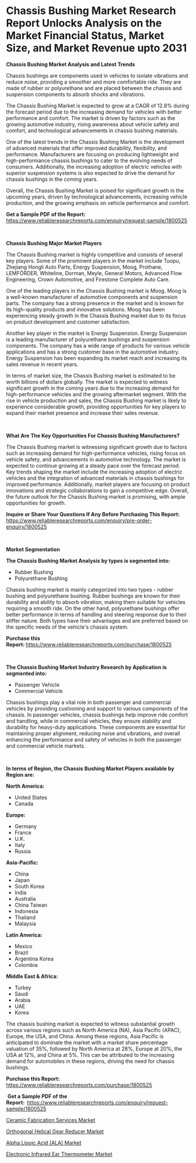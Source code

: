 <p><h1>Chassis Bushing Market Research Report Unlocks Analysis on the Market Financial Status, Market Size, and Market Revenue upto 2031</h1></p><p><strong>Chassis Bushing Market Analysis and Latest Trends</strong></p>
<p><p>Chassis bushings are components used in vehicles to isolate vibrations and reduce noise, providing a smoother and more comfortable ride. They are made of rubber or polyurethane and are placed between the chassis and suspension components to absorb shocks and vibrations.</p><p>The Chassis Bushing Market is expected to grow at a CAGR of 12.8% during the forecast period due to the increasing demand for vehicles with better performance and comfort. The market is driven by factors such as the growing automotive industry, rising awareness about vehicle safety and comfort, and technological advancements in chassis bushing materials.</p><p>One of the latest trends in the Chassis Bushing Market is the development of advanced materials that offer improved durability, flexibility, and performance. Manufacturers are focusing on producing lightweight and high-performance chassis bushings to cater to the evolving needs of consumers. Additionally, the increasing adoption of electric vehicles with superior suspension systems is also expected to drive the demand for chassis bushings in the coming years.</p><p>Overall, the Chassis Bushing Market is poised for significant growth in the upcoming years, driven by technological advancements, increasing vehicle production, and the growing emphasis on vehicle performance and comfort.</p></p>
<p><strong>Get a Sample PDF of the Report:&nbsp;</strong> <a href="https://www.reliableresearchreports.com/enquiry/request-sample/1800525">https://www.reliableresearchreports.com/enquiry/request-sample/1800525</a></p>
<p>&nbsp;</p>
<p><strong>Chassis Bushing Major Market Players</strong></p>
<p><p>The Chassis Bushing market is highly competitive and consists of several key players. Some of the prominent players in the market include Tuopu, Zhejiang Hongli Auto Parts, Energy Suspension, Moog, Prothane, LEMFÖRDER, Whiteline, Dorman, Meyle, General Motors, Advanced Flow Engineering, Crown Automotive, and Firestone Complete Auto Care.</p><p>One of the leading players in the Chassis Bushing market is Moog. Moog is a well-known manufacturer of automotive components and suspension parts. The company has a strong presence in the market and is known for its high-quality products and innovative solutions. Moog has been experiencing steady growth in the Chassis Bushing market due to its focus on product development and customer satisfaction.</p><p>Another key player in the market is Energy Suspension. Energy Suspension is a leading manufacturer of polyurethane bushings and suspension components. The company has a wide range of products for various vehicle applications and has a strong customer base in the automotive industry. Energy Suspension has been expanding its market reach and increasing its sales revenue in recent years.</p><p>In terms of market size, the Chassis Bushing market is estimated to be worth billions of dollars globally. The market is expected to witness significant growth in the coming years due to the increasing demand for high-performance vehicles and the growing aftermarket segment. With the rise in vehicle production and sales, the Chassis Bushing market is likely to experience considerable growth, providing opportunities for key players to expand their market presence and increase their sales revenue.</p></p>
<p>&nbsp;</p>
<p><strong>What Are The Key Opportunities For Chassis Bushing Manufacturers?</strong></p>
<p><p>The Chassis Bushing market is witnessing significant growth due to factors such as increasing demand for high-performance vehicles, rising focus on vehicle safety, and advancements in automotive technology. The market is expected to continue growing at a steady pace over the forecast period. Key trends shaping the market include the increasing adoption of electric vehicles and the integration of advanced materials in chassis bushings for improved performance. Additionally, market players are focusing on product innovations and strategic collaborations to gain a competitive edge. Overall, the future outlook for the Chassis Bushing market is promising, with ample opportunities for growth.</p></p>
<p><strong>Inquire or Share Your Questions If Any Before Purchasing This Report:</strong> <a href="https://www.reliableresearchreports.com/enquiry/pre-order-enquiry/1800525">https://www.reliableresearchreports.com/enquiry/pre-order-enquiry/1800525</a></p>
<p>&nbsp;</p>
<p><strong>Market Segmentation</strong></p>
<p><strong>The Chassis Bushing Market Analysis by types is segmented into:</strong></p>
<p><ul><li>Rubber Bushing</li><li>Polyurethane Bushing</li></ul></p>
<p><p>Chassis bushing market is mainly categorized into two types - rubber bushing and polyurethane bushing. Rubber bushings are known for their durability and ability to absorb vibration, making them suitable for vehicles requiring a smooth ride. On the other hand, polyurethane bushings offer better performance in terms of handling and steering response due to their stiffer nature. Both types have their advantages and are preferred based on the specific needs of the vehicle's chassis system.</p></p>
<p><strong>Purchase this Report:&nbsp;</strong><a href="https://www.reliableresearchreports.com/purchase/1800525">https://www.reliableresearchreports.com/purchase/1800525</a></p>
<p>&nbsp;</p>
<p><strong>The Chassis Bushing Market Industry Research by Application is segmented into:</strong></p>
<p><ul><li>Passenger Vehicle</li><li>Commercial Vehicle</li></ul></p>
<p><p>Chassis bushings play a vital role in both passenger and commercial vehicles by providing cushioning and support to various components of the chassis. In passenger vehicles, chassis bushings help improve ride comfort and handling, while in commercial vehicles, they ensure stability and durability for heavy-duty applications. These components are essential for maintaining proper alignment, reducing noise and vibrations, and overall enhancing the performance and safety of vehicles in both the passenger and commercial vehicle markets.</p></p>
<p>&nbsp;</p>
<p><strong>In terms of Region, the Chassis Bushing Market Players available by Region are:</strong></p>
<p>
    <p> <strong> North America: </strong>
        <ul>
            <li>United States</li>
            <li>Canada</li>
        </ul>
        </p> 
    <p> <strong> Europe: </strong>
        <ul>
            <li>Germany</li>
            <li>France</li>
            <li>U.K.</li>
            <li>Italy</li>
            <li>Russia</li>
        </ul>
        </p> 
    <p> <strong> Asia-Pacific: </strong>
        <ul>
            <li>China</li>
            <li>Japan</li>
            <li>South Korea</li>
            <li>India</li>
            <li>Australia</li>
            <li>China Taiwan</li>
            <li>Indonesia</li>
            <li>Thailand</li>
            <li>Malaysia</li>
        </ul>
        </p> 
    <p> <strong> Latin America: </strong>
        <ul>
            <li>Mexico</li>
            <li>Brazil</li>
            <li>Argentina Korea</li>
            <li>Colombia</li>
        </ul>
        </p> 
    <p> <strong> Middle East & Africa: </strong>
        <ul>
            <li>Turkey</li>
            <li>Saudi</li>
            <li>Arabia</li>
            <li>UAE</li>
            <li>Korea</li>
        </ul>
    </p>
    </p>
<p><p>The chassis bushing market is expected to witness substantial growth across various regions such as North America (NA), Asia Pacific (APAC), Europe, the USA, and China. Among these regions, Asia Pacific is anticipated to dominate the market with a market share percentage valuation of 35%, followed by North America at 28%, Europe at 20%, the USA at 12%, and China at 5%. This can be attributed to the increasing demand for automobiles in these regions, driving the need for chassis bushings.</p></p>
<p><strong>Purchase this Report: </strong><a href="https://www.reliableresearchreports.com/purchase/1800525">https://www.reliableresearchreports.com/purchase/1800525</a></p>
<p>&nbsp;<strong>Get a Sample PDF of the Report:&nbsp;&nbsp;</strong><a href="https://www.reliableresearchreports.com/enquiry/request-sample/1800525">https://www.reliableresearchreports.com/enquiry/request-sample/1800525</a></p>
<p><strong></strong></p>
<p><p><a href="https://view.publitas.com/reportprime-1/ceramic-fabrication-services-market-size-market-share-and-global-market-analysis-report-2023-2030/">Ceramic Fabrication Services Market</a></p><p><a href="https://view.publitas.com/reportprime-1/decoding-the-orthogonal-helical-gear-reducer-market-a-deep-dive-into-the-latest-market-trends-market-segmentation-and-competitive-analysis/">Orthogonal Helical Gear Reducer Market</a></p><p><a href="https://view.publitas.com/reportprime-1/alpha-lipoic-acid-ala-market-size-growth-outlook-from-2023-to-2030-projecting-at-markets-trends-analysis-by-application-regional-outlook-and-revenue/">Alpha Lipoic Acid (ALA) Market</a></p><p><a href="https://extreme-scabiosa-c81.notion.site/Electronic-Infrared-Ear-Thermometer-Market-Size-and-Examines-its-Market-Scope-with-a-Primary-Focus-0714b5a2c8464e2eafcfaac216ad4007">Electronic Infrared Ear Thermometer Market</a></p></p>